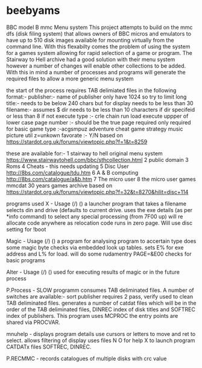 # beebyams
BBC model B mmc Menu system
This project attempts to build on the mmc dfs (disk filing system) that allows owners of BBC micros and emulators to have up to 510 disk images available for mounting virtually from the command line.
With this flexabilty comes the problem of using the system for a games system allowing for rapid selection of a game or program.
The Stairway to Hell archive had a good solution with their menu system however a number of changes will enable other collections to be added.  With this in mind a number of processes and programs will generate the required files to allow a more generic menu system

the start of the process requires TAB delimiated files in the following format:-
publisher:- name of publisher only have 1024 so try to limit
long title:- needs to be below 240 chars but for display needs to be less than 30
filename:- assumes $ dir needs to be less than 10 characters if dir specifeid or less than 8 if not
execute type :- crle chain run load execute uppper of lower case 
page number :- should be the true page required only required for basic
game type :-acgsmpuz adventure cheat game strategy music picture util z=unkown
favorate :- Y/N based on https://stardot.org.uk/forums/viewtopic.php?f=1&t=8259

these are available for:-
1 stairway to hell original menu system https://www.stairwaytohell.com/bbc/sthcollection.html
2 public domain
3 Roms
4 Cheats - this needs updating
5 Disc User http://8bs.com/catalogue/tdu.htm
6 A & B computing http://8bs.com/catalogue/a&b.htm
7 The micro user 
8 the micro user games
mmcdat 30 years games archive based on https://stardot.org.uk/forums/viewtopic.php?f=32&t=8270&hilit=disc+114

programs used
X - Usage <fsp> (<dno>/<dsp>) (<drv>) a launcher program that takes a filename selects din and drive (defaults to current drive.  uses the exe details (as per *info command) to select any special processing (from 7F00 up) will re allocate code anywhere as relocation code runs in zero page.  Will use disc setting for !boot

Magic - Usage <fsp> (<dno>/<dsp>) (<drv>) a program for analysing program to accertain type does some magic byte checks via embedded look up tables. sets E% for exe address and L% for load.  will do some rudamentry PAGE=&E00 checks for basic programs

Alter - Usage <fsp> (<dno>/<dsp>) (<drv>) used for executing results of magic or in the future process

P.Process - SLOW programm consumes TAB deliminated files.  A number of switches are available:- sort publisher requires 2 pass, verify used  to clean TAB deliminated files.  generates a number of catdat files which will be in the order of the TAB deliminated files, DINREC index of disk titles and SOFTREC index of publishers. This program uses MCPROC the entry points are shared via PROCVAR.

mnuhelp - displays program details use cursors or letters to move and ret to select.  allows filtering of display
uses files N O for help X to launch program CATDATx files SOFTREC, DINREC.

P.RECMMC - records catalogues of multiple disks with crc value




